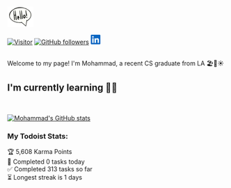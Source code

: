 <img src="assets\giphy.webp" width="60" align="">


[![Visitor](https://visitor-badge.laobi.icu/badge?page_id=moesheyab.moesheyab)](https://github.com/moesheyab) [![GitHub followers](https://img.shields.io/github/followers/moesheyab.svg?style=social&label=Follow)](https://github.com/moesheyab?tab=followers)
<a href="https://www.linkedin.com/in/mohammad-alsheyab-b51311114/"><img align="" alt="Mohammad's LinkedIn" width="22px" src="assets\linkedin.svg"/>
</a>
<br/>
<br/>

Welcome to my page!
I'm Mohammad, a recent CS graduate from LA 🏖️🌴☀️




 <h2> I'm currently learning  👨‍💻</h2>
<br/>


[![Mohammad's GitHub stats](https://github-readme-stats.vercel.app/api?username=moesheyab&?count_private=true&show_icons=true&theme=gotham&hide_border=true)](https://github.com/anuraghazra/github-readme-stats)

### My Todoist Stats:
<!-- TODO-IST:START -->
🏆  5,608 Karma Points           
🌸  Completed 0 tasks today           
✅  Completed 313 tasks so far           
⏳  Longest streak is 1 days
<!-- TODO-IST:END -->






<!--- 
[![willianrod's wakatime stats](https://github-readme-stats.vercel.app/api/wakatime?username=moesheyab)](https://github.com/anuraghazra/github-readme-stats)
<p align="center">
  <b><em>GitHub Stats:</em></b> <br/>
    <img src="https://github-readme-streak-stats.herokuapp.com/?user=moesheyab" alt="GitHub Stats" /> <br/><br/>
  <b><em>Programming activity (Last 7 days):</em></b> <br/>
    <img src="https://github-readme-stats.vercel.app/api/wakatime?username=moesheyab" alt="WakaTime" />
  </p>
--->



<!---
moesheyab/moesheyab is a ✨ special ✨ repository because its `README.md` (this file) appears on your GitHub profile.
You can click the Preview link to take a look at your changes.
--->
